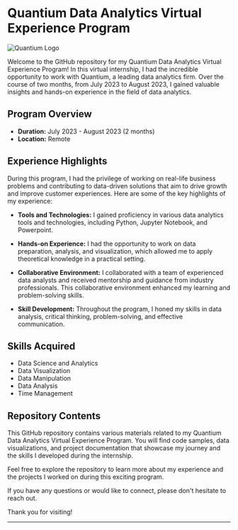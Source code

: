 # Quantium Data Analytics Virtual Experience Program

![Quantium Logo](https://images.app.goo.gl/xzpBfsimq7ayAUku9)

Welcome to the GitHub repository for my Quantium Data Analytics Virtual Experience Program! In this virtual internship, I had the incredible opportunity to work with Quantium, a leading data analytics firm. Over the course of two months, from July 2023 to August 2023, I gained valuable insights and hands-on experience in the field of data analytics.

## Program Overview

- **Duration:** July 2023 - August 2023 (2 months)
- **Location:** Remote

## Experience Highlights

During this program, I had the privilege of working on real-life business problems and contributing to data-driven solutions that aim to drive growth and improve customer experiences. Here are some of the key highlights of my experience:

- **Tools and Technologies:** I gained proficiency in various data analytics tools and technologies, including Python, Jupyter Notebook, and Powerpoint.

- **Hands-on Experience:** I had the opportunity to work on data preparation, analysis, and visualization, which allowed me to apply theoretical knowledge in a practical setting.

- **Collaborative Environment:** I collaborated with a team of experienced data analysts and received mentorship and guidance from industry professionals. This collaborative environment enhanced my learning and problem-solving skills.

- **Skill Development:** Throughout the program, I honed my skills in data analysis, critical thinking, problem-solving, and effective communication.

## Skills Acquired

- Data Science and Analytics
- Data Visualization
- Data Manipulation
- Data Analysis
- Time Management

## Repository Contents

This GitHub repository contains various materials related to my Quantium Data Analytics Virtual Experience Program. You will find code samples, data visualizations, and project documentation that showcase my journey and the skills I developed during the internship.

Feel free to explore the repository to learn more about my experience and the projects I worked on during this exciting program.

If you have any questions or would like to connect, please don't hesitate to reach out.

Thank you for visiting!

---
